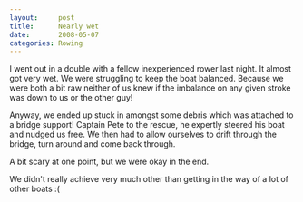 ```yaml
---
layout:     post
title:      Nearly wet
date:       2008-05-07
categories: Rowing
---
```

I went out in a double with a fellow inexperienced rower last night. It almost got very wet. We were struggling to keep the boat balanced. Because we were both a bit raw neither of us knew if the imbalance on any given stroke was down to us or the other guy!

Anyway, we ended up stuck in amongst some debris which was attached to a bridge support! Captain Pete to the rescue, he expertly steered his boat and nudged us free. We then had to allow ourselves to drift through the bridge, turn around and come back through.

A bit scary at one point, but we were okay in the end.

We didn't really achieve very much other than getting in the way of a lot of other boats :(
